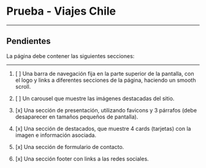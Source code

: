 # Prueba - Viajes Chile

---

## Pendientes
La página debe contener las siguientes secciones:

---

1. [ ] Una barra de navegación fija en la parte superior de la pantalla, con el logo y links a diferentes secciones de la página, haciendo un smooth scroll.

2. [ ] Un carousel que muestre las imágenes destacadas del sitio.

3.  [x] Una sección de presentación, utilizando favicons y 3 párrafos (debe desaparecer en tamaños pequeños de pantalla).

4. [x] Una sección de destacados, que muestre 4 cards (tarjetas) con la imagen e información asociada.

5. [x] Una sección de formulario de contacto.

6. [x] Una sección footer con links a las redes sociales.